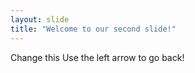 ```yaml
---
layout: slide
title: "Welcome to our second slide!"
---
```

Change this
Use the left arrow to go back!
